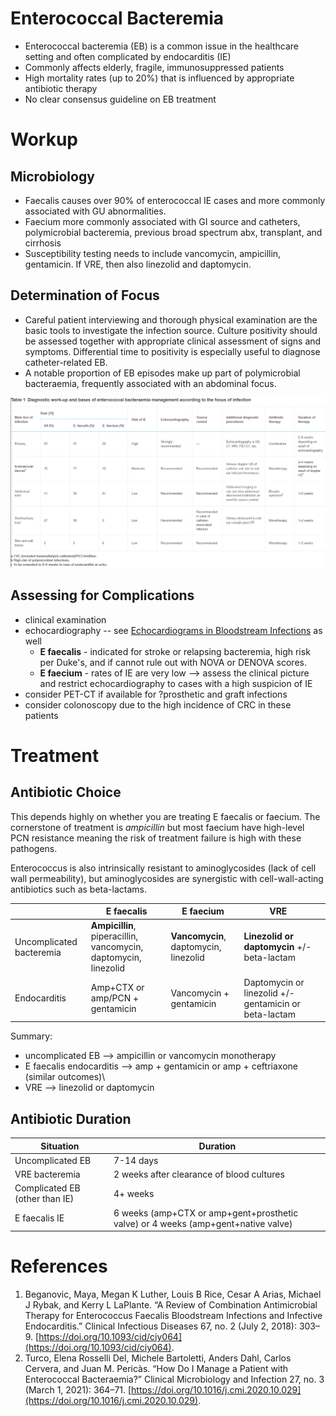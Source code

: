 # Enterococcal Bacteremia
-   Enterococcal bacteremia (EB) is a common issue in the healthcare setting and often complicated by endocarditis (IE)
-   Commonly affects elderly, fragile, immunosuppressed patients
-   High mortality rates (up to 20%) that is influenced by appropriate antibiotic therapy
-   No clear consensus guideline on EB treatment

# Workup
## Microbiology
-   Faecalis causes over 90% of enterococcal IE cases and more commonly associated with GU abnormalities.
-   Faecium more commonly associated with GI source and catheters, polymicrobial bacteremia, previous broad spectrum abx, transplant, and cirrhosis
-   Susceptibility testing needs to include vancomycin, ampicillin, gentamicin. If VRE, then also linezolid and daptomycin.

## Determination of Focus
-   Careful patient interviewing and thorough physical examination are the basic tools to investigate the infection source. Culture positivity should be assessed together with appropriate clinical assessment of signs and symptoms. Differential time to positivity is especially useful to diagnose catheter-related EB.
-   A notable proportion of EB episodes make up part of polymicrobial bacteraemia, frequently associated with an abdominal focus.

![](_attachments/Pasted%20image%2020230104185916.png)

## Assessing for Complications
- clinical examination
- echocardiography -- see [Echocardiograms in Bloodstream Infections](Echocardiograms%20in%20Bloodstream%20Infections.md) as well
	- **E faecalis** -  indicated for stroke or relapsing bacteremia, high risk per Duke's, and if cannot rule out with NOVA or DENOVA scores.
	- **E faecium** - rates of IE are very low --> assess the clinical picture and restrict echocardiography to cases with a high suspicion of IE
- consider PET-CT if available for ?prosthetic and graft infections
- consider colonoscopy due to the high incidence of CRC in these patients

# Treatment
## Antibiotic Choice
This depends highly on whether you are treating E faecalis or faecium. The cornerstone of treatment is *ampicillin* but most faecium have high-level PCN resistance meaning the risk of treatment failure is high with these pathogens.

Enterococcus is also intrinsically resistant to aminoglycosides (lack of cell wall permeability), but aminoglycosides are synergistic with cell-wall-acting antibiotics such as beta-lactams.

|                 | E faecalis                                                      | E faecium                             | VRE                                                   |     |
| ------------------------ | --------------------------------------------------------------- | ------------------------------------- | ----------------------------------------------------- | --- |
| Uncomplicated bacteremia | **Ampicillin**, piperacillin, vancomycin, daptomycin, linezolid | **Vancomycin**, daptomycin, linezolid | **Linezolid or daptomycin** +/- beta-lactam           |     |
| Endocarditis             | Amp+CTX or amp/PCN + gentamicin                                 | Vancomycin + gentamicin               | Daptomycin or linezolid +/- gentamicin or beta-lactam |     | 

Summary:

- uncomplicated EB --> ampicillin or vancomycin monotherapy
- E faecalis endocarditis --> amp + gentamicin or amp + ceftriaxone (similar outcomes)\
- VRE --> linezolid or daptomycin

## Antibiotic Duration
| Situation                      | Duration                                                                          |
| ------------------------------ | --------------------------------------------------------------------------------- |
| Uncomplicated EB               | 7-14 days                                                                         |
| VRE bacteremia                 | 2 weeks after clearance of blood cultures                                         |
| Complicated EB (other than IE) | 4+ weeks                                                                          |
| E faecalis IE                  | 6 weeks (amp+CTX or amp+gent+prosthetic valve) or 4 weeks (amp+gent+native valve) | 

# References
1.  Beganovic, Maya, Megan K Luther, Louis B Rice, Cesar A Arias, Michael J Rybak, and Kerry L LaPlante. “A Review of Combination Antimicrobial Therapy for Enterococcus Faecalis Bloodstream Infections and Infective Endocarditis.” Clinical Infectious Diseases 67, no. 2 (July 2, 2018): 303–9. [https://doi.org/10.1093/cid/ciy064](https://doi.org/10.1093/cid/ciy064).
2.  Turco, Elena Rosselli Del, Michele Bartoletti, Anders Dahl, Carlos Cervera, and Juan M. Pericàs. “How Do I Manage a Patient with Enterococcal Bacteraemia?” Clinical Microbiology and Infection 27, no. 3 (March 1, 2021): 364–71. [https://doi.org/10.1016/j.cmi.2020.10.029](https://doi.org/10.1016/j.cmi.2020.10.029).